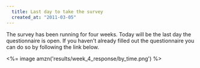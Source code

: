 ```yaml
--- 
  title: Last day to take the survey
  created_at: "2011-03-05"
---
```


The survey has been running for four weeks. Today will be the last day the 
questionnaire is open. If you haven't already filled out the questionnaire you 
can do so by following the link below.

<%= image amzn('results/week_4_response/by_time.png') %>
